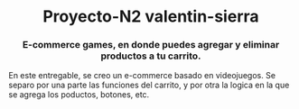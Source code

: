 <h1 align="center">Proyecto-N2 valentin-sierra</h1>
<h3 align="center">E-commerce games, en donde puedes agregar y eliminar productos a tu carrito.</h3>
<p>En este entregable, se creo un e-commerce basado en videojuegos. Se separo por una parte las funciones del carrito, y por otra la logica en la que se agrega los poductos, botones, etc.</p>
